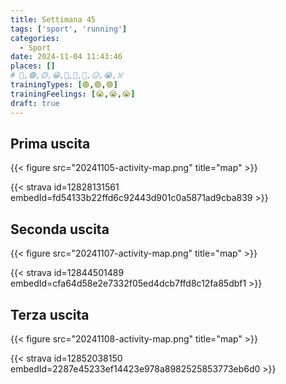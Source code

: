 ```yaml
---
title: Settimana 45
tags: ['sport', 'running']
categories:
  - Sport
date: 2024-11-04 11:43:46
places: []
# 🔴,🟢,🟡,😀,🙁,🫤,🙂,😐,😭,☠️
trainingTypes: [🟢,🟢,🟢]
trainingFeelings: [😭,😭,😭]
draft: true
---
```

<!--more--> 


## Prima uscita

{{< figure src="20241105-activity-map.png" title="map" >}}

{{< strava id=12828131561 embedId=fd54133b22ffd6c92443d901c0a5871ad9cba839 >}}

## Seconda uscita

{{< figure src="20241107-activity-map.png" title="map" >}}

{{< strava id=12844501489 embedId=cfa64d58e2e7332f05ed4dcb7ffd8c12fa85dbf1 >}}

## Terza uscita

{{< figure src="20241108-activity-map.png" title="map" >}}

{{< strava id=12852038150 embedId=2287e45233ef14423e978a8982525853773eb6d0 >}}